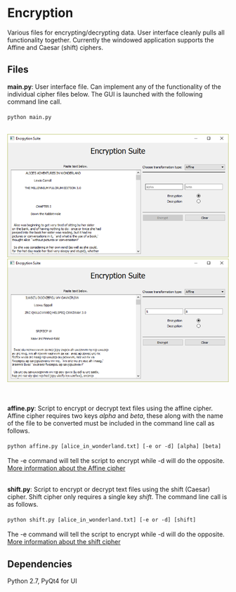 # Encryption
Various files for encrypting/decrypting data. User interface cleanly pulls all functionality together. Currently the windowed application supports the Affine and Caesar (shift) ciphers.

## Files

**main.py**: User interface file. Can implement any of the functionality of the individual cipher files below. The GUI is launched with the following command line call. <br/><br/> ```python main.py```<br/><br/>

![Alt text](https://github.com/bfaure/Encryption/blob/master/archive/Untitled.png)
![Alt text](https://github.com/bfaure/Encryption/blob/master/archive/encrypted.png)

<br/><br/>
**affine.py**: Script to encrypt or decrypt text files using the affine cipher. Affine cipher requires two keys *alpha* and *beta*, these along with the name of the file to be converted must be included in the command line call as follows. <br/><br/>```python affine.py [alice_in_wonderland.txt] [-e or -d] [alpha] [beta]```
<br/><br/>The -e command will tell the script to encrypt while -d will do the opposite. [More information about the Affine cipher](https://en.wikipedia.org/wiki/Affine_cipher)<br/><br/>

**shift.py**: Script to encrypt or decrypt text files using the shift (Caesar) cipher. Shift cipher only requires a single key *shift*. The command line call is as follows. <br/><br/>```python shift.py [alice_in_wonderland.txt] [-e or -d] [shift]```
<br/><br/>The -e command will tell the script to encrypt while -d will do the opposite. [More information about the shift cipher](https://en.wikipedia.org/wiki/Caesar_cipher)

## Dependencies
Python 2.7, PyQt4 for UI
